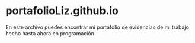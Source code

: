 # portafolioLiz.github.io
En este archivo puedes encontrar mi portafolio de evidencias de mi trabajo hecho hasta ahora en programación
